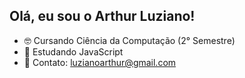 ## Olá, eu sou o Arthur Luziano!

- 🤓 Cursando Ciência da Computação (2° Semestre)
- 📖 Estudando JavaScript
- 📧 Contato: luzianoarthur@gmail.com

